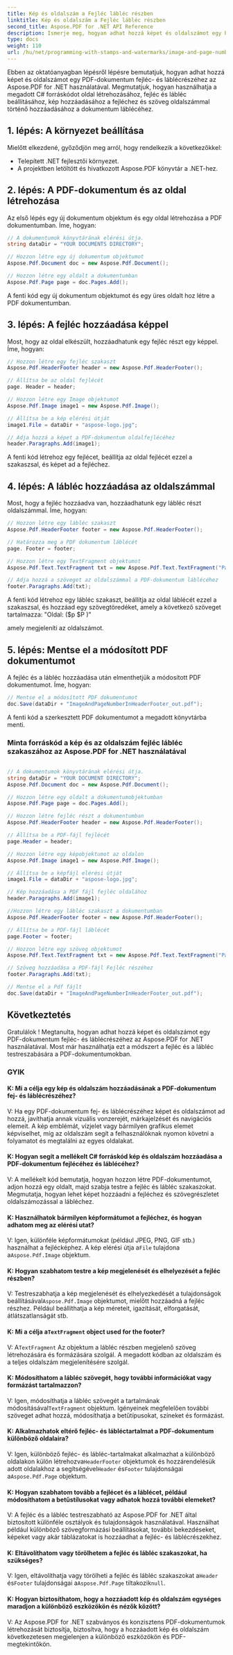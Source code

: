 ```yaml
---
title: Kép és oldalszám a Fejléc lábléc részben
linktitle: Kép és oldalszám a Fejléc lábléc részben
second_title: Aspose.PDF for .NET API Reference
description: Ismerje meg, hogyan adhat hozzá képet és oldalszámot egy PDF-dokumentum fejlécéhez és láblécéhez az Aspose segítségével.
type: docs
weight: 110
url: /hu/net/programming-with-stamps-and-watermarks/image-and-page-number-in-header-footer-section/
---
```

Ebben az oktatóanyagban lépésről lépésre bemutatjuk, hogyan adhat hozzá képet és oldalszámot egy PDF-dokumentum fejléc- és láblécrészéhez az Aspose.PDF for .NET használatával. Megmutatjuk, hogyan használhatja a megadott C# forráskódot oldal létrehozásához, fejléc és lábléc beállításához, kép hozzáadásához a fejléchez és szöveg oldalszámmal történő hozzáadásához a dokumentum láblécéhez.

## 1. lépés: A környezet beállítása

Mielőtt elkezdené, győződjön meg arról, hogy rendelkezik a következőkkel:

- Telepített .NET fejlesztői környezet.
- A projektben letöltött és hivatkozott Aspose.PDF könyvtár a .NET-hez.

## 2. lépés: A PDF-dokumentum és az oldal létrehozása

Az első lépés egy új dokumentum objektum és egy oldal létrehozása a PDF dokumentumban. Íme, hogyan:

```csharp
// A dokumentumok könyvtárának elérési útja.
string dataDir = "YOUR DOCUMENTS DIRECTORY";

// Hozzon létre egy új dokumentum objektumot
Aspose.Pdf.Document doc = new Aspose.Pdf.Document();

// Hozzon létre egy oldalt a dokumentumban
Aspose.Pdf.Page page = doc.Pages.Add();
```

A fenti kód egy új dokumentum objektumot és egy üres oldalt hoz létre a PDF dokumentumban.

## 3. lépés: A fejléc hozzáadása képpel

Most, hogy az oldal elkészült, hozzáadhatunk egy fejléc részt egy képpel. Íme, hogyan:

```csharp
// Hozzon létre egy fejléc szakaszt
Aspose.Pdf.HeaderFooter header = new Aspose.Pdf.HeaderFooter();

// Állítsa be az oldal fejlécét
page. Header = header;

// Hozzon létre egy Image objektumot
Aspose.Pdf.Image image1 = new Aspose.Pdf.Image();

// Állítsa be a kép elérési útját
image1.File = dataDir + "aspose-logo.jpg";

// Adja hozzá a képet a PDF-dokumentum oldalfejlécéhez
header.Paragraphs.Add(image1);
```

A fenti kód létrehoz egy fejlécet, beállítja az oldal fejlécét ezzel a szakaszsal, és képet ad a fejléchez.

## 4. lépés: A lábléc hozzáadása az oldalszámmal

Most, hogy a fejléc hozzáadva van, hozzáadhatunk egy lábléc részt oldalszámmal. Íme, hogyan:

```csharp
// Hozzon létre egy lábléc szakaszt
Aspose.Pdf.HeaderFooter footer = new Aspose.Pdf.HeaderFooter();

// Határozza meg a PDF dokumentum láblécét
page. Footer = footer;

// Hozzon létre egy TextFragment objektumot
Aspose.Pdf.Text.TextFragment txt = new Aspose.Pdf.Text.TextFragment("Page: ($p of $P)");

// Adja hozzá a szöveget az oldalszámmal a PDF-dokumentum láblécéhez
footer.Paragraphs.Add(txt);
```

A fenti kód létrehoz egy lábléc szakaszt, beállítja az oldal láblécét ezzel a szakaszsal, és hozzáad egy szövegtöredéket, amely a következő szöveget tartalmazza: "Oldal: ($p $P )"

  amely megjeleníti az oldalszámot.

## 5. lépés: Mentse el a módosított PDF dokumentumot

A fejléc és a lábléc hozzáadása után elmenthetjük a módosított PDF dokumentumot. Íme, hogyan:

```csharp
// Mentse el a módosított PDF dokumentumot
doc.Save(dataDir + "ImageAndPageNumberInHeaderFooter_out.pdf");
```

A fenti kód a szerkesztett PDF dokumentumot a megadott könyvtárba menti.

### Minta forráskód a kép és az oldalszám fejléc lábléc szakaszához az Aspose.PDF for .NET használatával 
```csharp

// A dokumentumok könyvtárának elérési útja.
string dataDir = "YOUR DOCUMENT DIRECTORY";
Aspose.Pdf.Document doc = new Aspose.Pdf.Document();

// Hozzon létre egy oldalt a dokumentumobjektumban
Aspose.Pdf.Page page = doc.Pages.Add();

// Hozzon létre fejléc részt a dokumentumban
Aspose.Pdf.HeaderFooter header = new Aspose.Pdf.HeaderFooter();

// Állítsa be a PDF-fájl fejlécét
page.Header = header;

// Hozzon létre egy képobjektumot az oldalon
Aspose.Pdf.Image image1 = new Aspose.Pdf.Image();

// Állítsa be a képfájl elérési útját
image1.File = dataDir + "aspose-logo.jpg";

// Kép hozzáadása a PDF fájl fejléc oldalához
header.Paragraphs.Add(image1);

//Hozzon létre egy lábléc szakaszt a dokumentumban
Aspose.Pdf.HeaderFooter footer = new Aspose.Pdf.HeaderFooter();

// Állítsa be a PDF-fájl láblécét
page.Footer = footer;

// Hozzon létre egy szöveg objektumot
Aspose.Pdf.Text.TextFragment txt = new Aspose.Pdf.Text.TextFragment("Page: ($p of $P ) ");

// Szöveg hozzáadása a PDF-fájl Fejléc részéhez
footer.Paragraphs.Add(txt);

// Mentse el a Pdf fájlt
doc.Save(dataDir + "ImageAndPageNumberInHeaderFooter_out.pdf");

```

## Következtetés

Gratulálok ! Megtanulta, hogyan adhat hozzá képet és oldalszámot egy PDF-dokumentum fejléc- és láblécrészéhez az Aspose.PDF for .NET használatával. Most már használhatja ezt a módszert a fejléc és a lábléc testreszabására a PDF-dokumentumokban.

### GYIK

#### K: Mi a célja egy kép és oldalszám hozzáadásának a PDF-dokumentum fej- és láblécrészéhez?

V: Ha egy PDF-dokumentum fej- és láblécrészéhez képet és oldalszámot ad hozzá, javíthatja annak vizuális vonzerejét, márkajelzését és navigációs elemeit. A kép emblémát, vízjelet vagy bármilyen grafikus elemet képviselhet, míg az oldalszám segít a felhasználóknak nyomon követni a folyamatot és megtalálni az egyes oldalakat.

#### K: Hogyan segít a mellékelt C# forráskód kép és oldalszám hozzáadása a PDF-dokumentum fejlécéhez és láblécéhez?

V: A mellékelt kód bemutatja, hogyan hozzon létre PDF-dokumentumot, adjon hozzá egy oldalt, majd szabja testre a fejléc és lábléc szakaszokat. Megmutatja, hogyan lehet képet hozzáadni a fejléchez és szövegrészletet oldalszámozással a lábléchez.

#### K: Használhatok bármilyen képformátumot a fejléchez, és hogyan adhatom meg az elérési utat?

 V: Igen, különféle képformátumokat (például JPEG, PNG, GIF stb.) használhat a fejlécképhez. A kép elérési útja a`File` tulajdona a`Aspose.Pdf.Image` objektum.

#### K: Hogyan szabhatom testre a kép megjelenését és elhelyezését a fejléc részben?

 V: Testreszabhatja a kép megjelenését és elhelyezkedését a tulajdonságok beállításával`Aspose.Pdf.Image` objektumot, mielőtt hozzáadná a fejléc részhez. Például beállíthatja a kép méreteit, igazítását, elforgatását, átlátszatlanságát stb.

####  K: Mi a célja a`TextFragment` object used for the footer?

 V: A`TextFragment` Az objektum a lábléc részben megjelenő szöveg létrehozására és formázására szolgál. A megadott kódban az oldalszám és a teljes oldalszám megjelenítésére szolgál.

#### K: Módosíthatom a lábléc szövegét, hogy további információkat vagy formázást tartalmazzon?

 V: Igen, módosíthatja a lábléc szövegét a tartalmának módosításával`TextFragment` objektum. Igényeinek megfelelően további szöveget adhat hozzá, módosíthatja a betűtípusokat, színeket és formázást.

#### K: Alkalmazhatok eltérő fejléc- és lábléctartalmat a PDF-dokumentum különböző oldalaira?

 V: Igen, különböző fejléc- és lábléc-tartalmakat alkalmazhat a különböző oldalakon külön létrehozva`HeaderFooter` objektumok és hozzárendelésük adott oldalakhoz a segítségével`Header` és`Footer` tulajdonságai a`Aspose.Pdf.Page` objektum.

#### K: Hogyan szabhatom tovább a fejlécet és a láblécet, például módosíthatom a betűstílusokat vagy adhatok hozzá további elemeket?

V: A fejléc és a lábléc testreszabható az Aspose.PDF for .NET által biztosított különféle osztályok és tulajdonságok használatával. Használhat például különböző szövegformázási beállításokat, további bekezdéseket, képeket vagy akár táblázatokat is hozzáadhat a fejléc- és láblécrészekhez.

#### K: Eltávolíthatom vagy törölhetem a fejléc és lábléc szakaszokat, ha szükséges?

V: Igen, eltávolíthatja vagy törölheti a fejléc és lábléc szakaszokat a`Header` és`Footer` tulajdonságai a`Aspose.Pdf.Page` tiltakozik`null`.

#### K: Hogyan biztosíthatom, hogy a hozzáadott kép és oldalszám egységes maradjon a különböző eszközökön és nézők között?

V: Az Aspose.PDF for .NET szabványos és konzisztens PDF-dokumentumok létrehozását biztosítja, biztosítva, hogy a hozzáadott kép és oldalszám következetesen megjelenjen a különböző eszközökön és PDF-megtekintőkön.